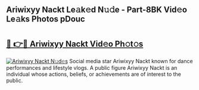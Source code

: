 ## Ariwixyy Nackt Le𝚊k𝚎d N𝚞𝚍e - Part-8BK Vid𝚎o Le𝚊ks Photos pDouc

# <h2><a href="http://fb60oq.evod.top/?m=Ariwixyy+Nackt">🔗 👉🔴 Ariwixyy Nackt Vid𝚎o Ph𝚘t𝚘s</a></h2>

[![Ariwixyy Nackt N𝚞d𝚎s](https://i.imgur.com/8V9OHl7.gif)](http://fb60oq.evod.top/?m=Ariwixyy+Nackt)
Social media star Ariwixyy Nackt known for dance performances and lifestyle vlogs. A public figure Ariwixyy Nackt is an individual whose actions, beliefs, or achievements are of interest to the public. 
